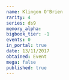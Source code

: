 ```yaml
---
name: Klingon O'Brien
rarity: 4
series: ds9
memory_alpha:
bigbook_tier: -1
events: 0
in_portal: true
date: 13/11/2017
obtained: Event
mega: false
published: true
---
```



